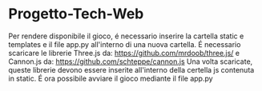 # Progetto-Tech-Web

Per rendere disponibile il gioco, é necessario inserire la cartella static e templates e il file app.py all'interno di una nuova cartella. 
É necessario scaricare le librerie Three.js da: https://github.com/mrdoob/three.js/ e Cannon.js da: https://github.com/schteppe/cannon.js
Una volta scaricate, queste librerie devono essere inserite all'interno della certella js contenuta in static. 
É ora possibile avviare il gioco mediante il file app.py
